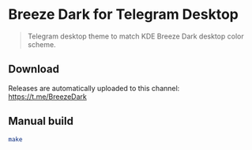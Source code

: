 # Breeze Dark for Telegram Desktop
> Telegram desktop theme to match KDE Breeze Dark desktop color scheme.

## Download

Releases are automatically uploaded to this channel: https://t.me/BreezeDark

## Manual build

```bash
make
```
